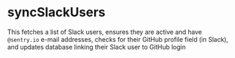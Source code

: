 # syncSlackUsers

This fetches a list of Slack users, ensures they are active and have `@sentry.io` e-mail addresses, checks for their GitHub profile field (in Slack), and updates database linking their Slack user to GitHub login
